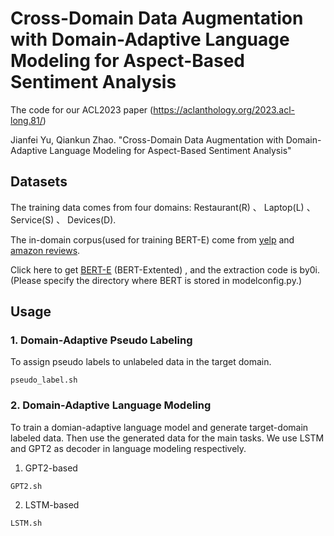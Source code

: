 # Cross-Domain Data Augmentation with Domain-Adaptive Language Modeling for Aspect-Based Sentiment Analysis

The code for our ACL2023 paper (https://aclanthology.org/2023.acl-long.81/)

Jianfei Yu, Qiankun Zhao. "Cross-Domain Data Augmentation with Domain-Adaptive Language Modeling for Aspect-Based Sentiment Analysis"

## Datasets

The training data comes from four domains: Restaurant(R) 、 Laptop(L) 、 Service(S) 、 Devices(D).  

The in-domain corpus(used for training BERT-E) come from [yelp](https://www.yelp.com/dataset/challenge) and [amazon reviews](http://jmcauley.ucsd.edu/data/amazon/links.html). 

Click here to get [BERT-E](https://pan.baidu.com/s/1hNyNCyfOHzznuPbxT1LNFQ) (BERT-Extented) , and the extraction code is by0i. (Please specify the directory where BERT is stored in modelconfig.py.)

## Usage

### 1. Domain-Adaptive Pseudo Labeling

To assign pseudo labels to unlabeled data in the target domain.
```
pseudo_label.sh
```

### 2. Domain-Adaptive Language Modeling

To train a domian-adaptive language model and generate target-domain labeled data. Then use the generated data for the main tasks.
We use LSTM and GPT2 as decoder in language modeling respectively.

1. GPT2-based
```
GPT2.sh
```

2. LSTM-based
```
LSTM.sh
```
